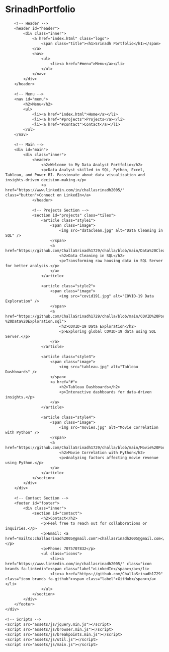 # SrinadhPortfolio
<!DOCTYPE HTML>
<html>
<head>
    <title>Srinadh | Data Analyst Portfolio</title>
    <meta charset="utf-8">
    <meta name="viewport" content="width=device-width, initial-scale=1, user-scalable=no">
    <link rel="stylesheet" href="assets/css/main.css">
    <noscript><link rel="stylesheet" href="assets/css/noscript.css"></noscript>
</head>
<body class="is-preload">
    <!-- Wrapper -->
    <div id="wrapper">

        <!-- Header -->
        <header id="header">
            <div class="inner">
                <a href="index.html" class="logo">
                    <span class="title"><h1>Srinadh Portfolio</h1></span>
                </a>
                <nav>
                    <ul>
                        <li><a href="#menu">Menu</a></li>
                    </ul>
                </nav>
            </div>
        </header>

        <!-- Menu -->
        <nav id="menu">
            <h2>Menu</h2>
            <ul>
                <li><a href="index.html">Home</a></li>
                <li><a href="#projects">Projects</a></li>
                <li><a href="#contact">Contact</a></li>
            </ul>
        </nav>

        <!-- Main -->
        <div id="main">
            <div class="inner">
                <header>
                    <h2>Welcome to My Data Analyst Portfolio</h2>
                    <p>Data Analyst skilled in SQL, Python, Excel, Tableau, and Power BI. Passionate about data visualization and insights-driven decision-making.</p>
                    <a href="https://www.linkedin.com/in/challasrinadh2005/" class="button">Connect on LinkedIn</a>
                </header>

                <!-- Projects Section -->
                <section id="projects" class="tiles">
                    <article class="style1">
                        <span class="image">
                            <img src="dataclean.jpg" alt="Data Cleaning in SQL" />
                        </span>
                        <a href="https://github.com/ChallaSrinadh1729/challa/blob/main/Data%20Cleaning%20Portfolio%20Project%20Queries.sql">
                            <h2>Data Cleaning in SQL</h2>
                            <p>Transforming raw housing data in SQL Server for better analysis.</p>
                        </a>
                    </article>

                    <article class="style2">
                        <span class="image">
                            <img src="covid191.jpg" alt="COVID-19 Data Exploration" />
                        </span>
                        <a href="https://github.com/ChallaSrinadh1729/challa/blob/main/COVID%20Portfolio%20Project%20-%20Data%20Exploration.sql">
                            <h2>COVID-19 Data Exploration</h2>
                            <p>Exploring global COVID-19 data using SQL Server.</p>
                        </a>
                    </article>

                    <article class="style3">
                        <span class="image">
                            <img src="tableau.jpg" alt="Tableau Dashboards" />
                        </span>
                        <a href="#">
                            <h2>Tableau Dashboards</h2>
                            <p>Interactive dashboards for data-driven insights.</p>
                        </a>
                    </article>

                    <article class="style4">
                        <span class="image">
                            <img src="movies.jpg" alt="Movie Correlation with Python" />
                        </span>
                        <a href="https://github.com/ChallaSrinadh1729/challa/blob/main/Movie%20Portfolio%20Project.ipynb">
                            <h2>Movie Correlation with Python</h2>
                            <p>Analyzing factors affecting movie revenue using Python.</p>
                        </a>
                    </article>
                </section>
            </div>
        </div>

        <!-- Contact Section -->
        <footer id="footer">
            <div class="inner">
                <section id="contact">
                    <h2>Contact</h2>
                    <p>Feel free to reach out for collaborations or inquiries.</p>
                    <p>Email: <a href="mailto:challasrinadh2005@gmail.com">challasrinadh2005@gmail.com</a></p>
                    <p>Phone: 7075707832</p>
                    <ul class="icons">
                        <li><a href="https://www.linkedin.com/in/challasrinadh2005/" class="icon brands fa-linkedin"><span class="label">LinkedIn</span></a></li>
                        <li><a href="https://github.com/ChallaSrinadh1729" class="icon brands fa-github"><span class="label">GitHub</span></a></li>
                    </ul>
                </section>
            </div>
        </footer>
    </div>

    <!-- Scripts -->
    <script src="assets/js/jquery.min.js"></script>
    <script src="assets/js/browser.min.js"></script>
    <script src="assets/js/breakpoints.min.js"></script>
    <script src="assets/js/util.js"></script>
    <script src="assets/js/main.js"></script>
</body>
</html>
